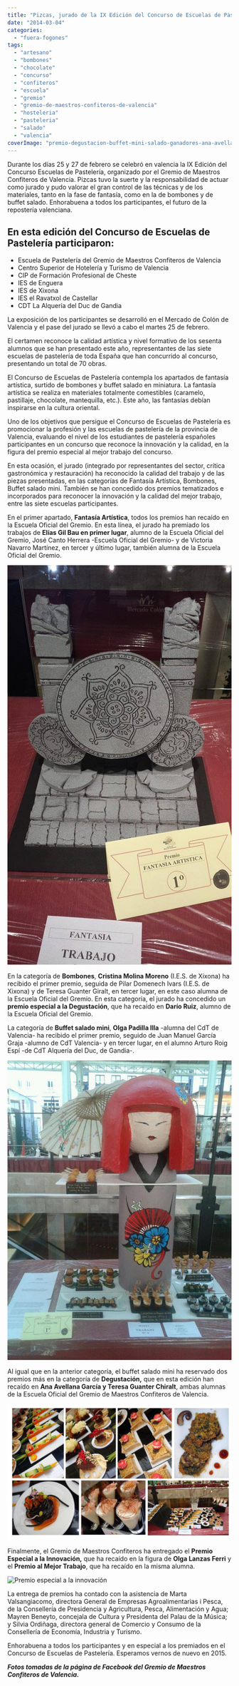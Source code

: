 ```yaml
---
title: "Pizcas, jurado de la IX Edición del Concurso de Escuelas de Pastelería"
date: "2014-03-04"
categories:
  - "fuera-fogones"
tags:
  - "artesano"
  - "bombones"
  - "chocolate"
  - "concurso"
  - "confiteros"
  - "escuela"
  - "gremio"
  - "gremio-de-maestros-confiteros-de-valencia"
  - "hosteleria"
  - "pasteleria"
  - "salado"
  - "valencia"
coverImage: "premio-degustacion-buffet-mini-salado-ganadores-ana-avellana-y-teresa-guanter-de-la-esp-gremio-confiteros-valencia.jpg"
---
```


Durante los días 25 y 27 de febrero se celebró en valencia la IX Edición del Concurso Escuelas de Pastelería, organizado por el Gremio de Maestros Confiteros de Valencia. Pizcas tuvo la suerte y la responsabilidad de actuar como jurado y pudo valorar el gran control de las técnicas y de los materiales, tanto en la fase de fantasía, como en la de bombones y de buffet salado. Enhorabuena a todos los participantes, el futuro de la repostería valenciana.

## En esta edición del Concurso de Escuelas de Pastelería participaron:

- Escuela de Pastelería del Gremio de Maestros Confiteros de Valencia
- Centro Superior de Hotelería y Turismo de Valencia
- CIP de Formación Profesional de Cheste
- IES de Enguera
- IES de Xixona
- IES el Ravatxol de Castellar
- CDT La Alquería del Duc de Gandia

La exposición de los participantes se desarrolló en el Mercado de Colón de Valencia y el pase del jurado se llevó a cabo el martes 25 de febrero.

El certamen reconoce la calidad artística y nivel formativo de los sesenta alumnos que se han presentado este año, representantes de las siete escuelas de pastelería de toda España que han concurrido al concurso, presentando un total de 70 obras.

El Concurso de Escuelas de Pastelería contempla los apartados de fantasía artística, surtido de bombones y buffet salado en miniatura. La fantasía artística se realiza en materiales totalmente comestibles (caramelo, pastillaje, chocolate, mantequilla, etc.). Este año, las fantasías debían inspirarse en la cultura oriental.

Uno de los objetivos que persigue el Concurso de Escuelas de Pastelería es promocionar la profesión y las escuelas de pastelería de la provincia de Valencia, evaluando el nivel de los estudiantes de pastelería españoles participantes en un concurso que reconoce la innovación y la calidad, en la figura del premio especial al mejor trabajo del concurso.

En esta ocasión, el jurado (integrado por representantes del sector, crítica gastronómica y restauración) ha reconocido la calidad del trabajo y de las piezas presentadas, en las categorías de Fantasía Artística, Bombones, Buffet salado mini. También se han concedido dos premios tematizados e incorporados para reconocer la innovación y la calidad del mejor trabajo, entre las siete escuelas participantes.

En el primer apartado, **Fantasía Artística**, todos los premios han recaído en la Escuela Oficial del Gremio. En esta línea, el jurado ha premiado los trabajos de **Elías Gil Bau en primer lugar**, alumno de la Escuela Oficial del Gremio, José Canto Herrera -Escuela Oficial del Gremio- y de Victoria Navarro Martínez, en tercer y último lugar, también alumna de la Escuela Oficial del Gremio.

![Primer premio Fantasía Artística](images/primero-fantasia-artistica-elias-gil-esp-gremio-maestros-confiteros-de-Valencia.jpg)

En la categoría de **Bombones**, **Cristina Molina Moreno** (I.E.S. de Xixona) ha recibido el primer premio, seguida de Pilar Domenech Ivars (I.E.S. de Xixona) y de Teresa Guanter Giralt, en tercer lugar, en este caso alumna de la Escuela Oficial del Gremio. En esta categoría, el jurado ha concedido un **premio especial a la Degustación**, que ha recaído en **Darío Ruiz**, alumno de la Escuela Oficial del Gremio.

La categoría de **Buffet salado mini**, **Olga Padilla Illa** -alumna del CdT de Valencia- ha recibido el primer premio, seguido de Juan Manuel García Graja -alumno de CdT Valencia- y en tercer lugar, en el alumno Arturo Roig Espí -de CdT Alquería del Duc, de Gandia-.

![Primer premio buffet](images/1º-DE-BUFFET.-OLGA-PADILLA-DEL-CENTRO-SUP.-DE-HOT.Y-TURISMO-DE-VALENCIA-—-en-Gremio-Confiteros-de-Valencia..jpg)

Al igual que en la anterior categoría, el buffet salado mini ha reservado dos premios más en la categoría de **Degustación,** que en esta edición han recaído en **Ana Avellana García y Teresa Guanter Chiralt**, ambas alumnas de la Escuela Oficial del Gremio de Maestros Confiteros de Valencia.

![premio degustación buffet mini salado](images/premio-degustacion-buffet-mini-salado-ganadores-ana-avellana-y-teresa-guanter-de-la-esp-gremio-confiteros-valencia.jpg)

Finalmente, el Gremio de Maestros Confiteros ha entregado el **Premio Especial a la Innovación,** que ha recaído en la figura de **Olga Lanzas Ferri** y el **Premio al Mejor Trabajo**, que ha recaído en la misma alumna.

![Premio especial a la innovación](images/PREMIO-ESPECIAL-A-LA-INNOVACION.-OLGA-LANZAS-DE-LA-ESP-DEL-GREMIO-CONFITEROS-CON-TRABAJO-DE-BOMBONES-—-en-Gremio-Confiteros-de-Valencia.-300x225.jpg)

La entrega de premios ha contado con la asistencia de Marta Valsangiacomo, directora General de Empresas Agroalimentarias i Pesca, de la Consellería de Presidencia y Agricultura, Pesca, Alimentación y Agua; Mayren Beneyto, concejala de Cultura y Presidenta del Palau de la Música; y Silvia Ordiñaga, directora general de Comercio y Consumo de la Consellería de Economía, Industria y Turismo.

Enhorabuena a todos los participantes y en especial a los premiados en el Concurso de Escuelas de Pastelería. Esperamos vernos de nuevo en 2015.

_**Fotos tomadas de la página de Facebook del Gremio de Maestros Confiteros de Valencia.**_
